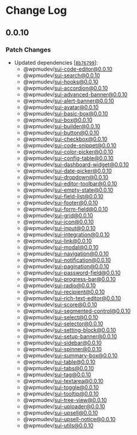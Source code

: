 # Change Log

## 0.0.10

### Patch Changes

- Updated dependencies
  [[`8b76799`](https://github.com/wpmudev/sui-react/commit/8b767994531c29934be1149eeb407d16bcc9cb3c)]:
  - @wpmudev/sui-code-editor@0.0.10
  - @wpmudev/sui-search@0.0.10
  - @wpmudev/sui-hooks@0.0.10
  - @wpmudev/sui-accordion@0.0.10
  - @wpmudev/sui-advanced-banner@0.0.10
  - @wpmudev/sui-alert-banner@0.0.10
  - @wpmudev/sui-avatar@0.0.10
  - @wpmudev/sui-basic-box@0.0.10
  - @wpmudev/sui-box@0.0.10
  - @wpmudev/sui-builder@0.0.10
  - @wpmudev/sui-button@0.0.10
  - @wpmudev/sui-checkbox@0.0.10
  - @wpmudev/sui-code-snippet@0.0.10
  - @wpmudev/sui-color-picker@0.0.10
  - @wpmudev/sui-config-table@0.0.10
  - @wpmudev/sui-dashboard-widget@0.0.10
  - @wpmudev/sui-date-picker@0.0.10
  - @wpmudev/sui-dropdown@0.0.10
  - @wpmudev/sui-editor-toolbar@0.0.10
  - @wpmudev/sui-empty-state@0.0.10
  - @wpmudev/sui-field-list@0.0.10
  - @wpmudev/sui-footer@0.0.10
  - @wpmudev/sui-form-field@0.0.10
  - @wpmudev/sui-grid@0.0.10
  - @wpmudev/sui-icon@0.0.10
  - @wpmudev/sui-input@0.0.10
  - @wpmudev/sui-integration@0.0.10
  - @wpmudev/sui-link@0.0.10
  - @wpmudev/sui-modal@0.0.10
  - @wpmudev/sui-navigation@0.0.10
  - @wpmudev/sui-notification@0.0.10
  - @wpmudev/sui-pagination@0.0.10
  - @wpmudev/sui-password-field@0.0.10
  - @wpmudev/sui-progress-bar@0.0.10
  - @wpmudev/sui-radio@0.0.10
  - @wpmudev/sui-recipient@0.0.10
  - @wpmudev/sui-rich-text-editor@0.0.10
  - @wpmudev/sui-score@0.0.10
  - @wpmudev/sui-segmented-control@0.0.10
  - @wpmudev/sui-select@0.0.10
  - @wpmudev/sui-selector@0.0.10
  - @wpmudev/sui-setting-block@0.0.10
  - @wpmudev/sui-setup-banner@0.0.10
  - @wpmudev/sui-sidebar@0.0.10
  - @wpmudev/sui-spinner@0.0.10
  - @wpmudev/sui-summary-box@0.0.10
  - @wpmudev/sui-table@0.0.10
  - @wpmudev/sui-tabs@0.0.10
  - @wpmudev/sui-tag@0.0.10
  - @wpmudev/sui-textarea@0.0.10
  - @wpmudev/sui-toggle@0.0.10
  - @wpmudev/sui-tooltip@0.0.10
  - @wpmudev/sui-tree-view@0.0.10
  - @wpmudev/sui-uploader@0.0.10
  - @wpmudev/sui-upsell@0.0.10
  - @wpmudev/sui-upsell-notice@0.0.10
  - @wpmudev/sui-utils@0.0.10
